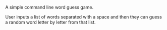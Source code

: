 A simple command line word guess game.

User inputs a list of words separated with a space and then they can guess a random word letter by letter from that list.
